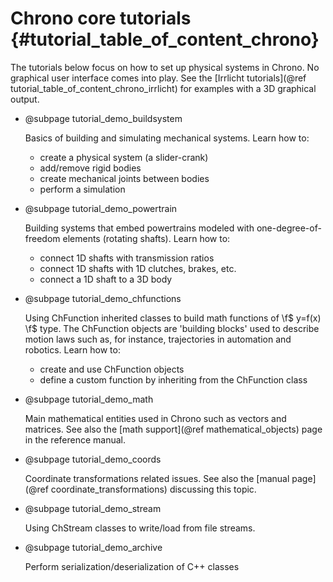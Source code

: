 Chrono core tutorials      {#tutorial_table_of_content_chrono}
==========================

The tutorials below focus on how to set up physical systems in Chrono. 
No graphical user interface comes into play. See the [Irrlicht tutorials](@ref tutorial_table_of_content_chrono_irrlicht) 
for examples with a 3D graphical output. 

-   @subpage tutorial_demo_buildsystem
	
    Basics of building and simulating mechanical systems. Learn how to:

    - create a physical system (a slider-crank)
    - add/remove rigid bodies
    - create mechanical joints between bodies
    - perform a simulation 

-   @subpage tutorial_demo_powertrain

    Building systems that embed powertrains modeled with one-degree-of-freedom elements (rotating shafts). Learn how to:

    - connect 1D shafts with transmission ratios
    - connect 1D shafts with 1D clutches, brakes, etc.
    - connect a 1D shaft to a 3D body 

-   @subpage tutorial_demo_chfunctions

    Using ChFunction inherited classes to build math functions of \f$ y=f(x) \f$ type. The ChFunction objects are 'building blocks' used to describe motion laws such as, for instance, trajectories in automation and robotics. Learn how to:

    - create and use ChFunction objects
    - define a custom function by inheriting from the ChFunction class

-   @subpage tutorial_demo_math

    Main mathematical entities used in Chrono such as vectors and matrices. See also the [math support](@ref mathematical_objects) page in the reference manual.
	
-   @subpage tutorial_demo_coords

    Coordinate transformations related issues. See also the [manual page](@ref coordinate_transformations) discussing this topic.
	
-   @subpage tutorial_demo_stream

    Using ChStream classes to write/load from file streams.

-   @subpage tutorial_demo_archive

    Perform serialization/deserialization of C++ classes